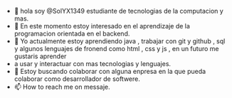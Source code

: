 - 👋 hola soy @SolYX1349 estudiante de tecnologias de la computacion y mas.
- 👀 En este momento estoy interesado en el aprendizaje de la programacion orientada en el backend.
- 🌱 Yo actualmente estoy aprendiendo java , trabajar con git y github , sql y algunos lenguajes de fronend como html , css y js , en un futuro me gustaris aprender
- a usar y interactuar con mas tecnologias y lenguajes.
- 💞️ Estoy buscando colaborar con alguna enpresa en la que pueda colaborar como desarrollador de softwere.
- 📫 How to reach me on messaje.
